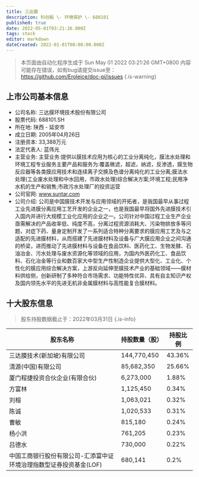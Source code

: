 ```yaml
---
title: 三达膜
description: 科创板 \- 环境保护 \- 688101
published: true
date: 2022-05-01T03:21:26.000Z
tags: stock
editor: markdown
dateCreated: 2022-01-01T00:00:00.000Z
---
```


> 本页面由自动化程序生成于 Sun May 01 2022 03:21:26 GMT+0800
> 内容可能存在错误，如有bug请提交issue至：https://github.com/Eroleice/doc-pi/issues
{.is-warning}

## 上市公司基本信息
- 公司名称: 三达膜环境技术股份有限公司
- 股票代码: 688101.SH
- 所在地: 陕西 - 延安市
- 成立日期: 2005年04月26日
- 注册资本: 33,388万元
- 法定代表人: 蓝伟光
- 主营业务: 主营业务:提供以膜技术应用为核心的工业分离纯化，膜法水处理和环境工程专业服务主要产品和服务为:覆盖微滤，超滤，纳滤，反渗透，膜生物反应器等各类膜应用技术和连续离子交换及色谱分离纯化的工业分离;膜法水处理(工业废水处理和中水回用，市政水处理)综合解决方案;环境工程;民用净水机的生产和销售;市政污水处理厂的投资运营
- 公司官网: www.suntar.com
- 公司介绍: 公司是中国膜技术开发与应用领域的开拓者，是我国最早从事过程工业先进膜分离应用工艺开发的企业之一，也是我国最早将国外先进膜技术引入国内并进行大规模工业化应用的企业之一。公司针对中国过程工业生产企业亟需解决的产品收率低、纯度不高，分离过程资源消耗大、污染物排放多等问题，对症下药、量身定制开发了一系列适合特种分离要求的膜应用工艺及与之适配的先进膜材料，从而搭建了先进膜材料及设备与广大膜应用企业之间沟通的桥梁，进而推动了先进膜材料与设备在食品饮料、医药化工、生物发酵、石油冶金、污水处理与废水资源化等领域的应用，为国内外医药化工、食品饮料、石化冶金等行业和数百家大中型生产性制造企业提供大型化、工业化、个性化的膜应用综合解决方案，上游反向延伸至膜技术产业的基础领域——膜材料供给侧，创新研制了多种符合市场需求、功能特性优异、具有自主知识产权及国内领先水平的先进无机非金属膜材料与高性能复合膜材料。


## 十大股东信息
> 股东持股数据截止于：2022年03月31日
{.is-info}

| 股东名称 | 持股数量（股） | 持股比例 |
| --- | --- | --- |
| 三达膜技术(新加坡)有限公司 | 144,770,450 | 43.36% |
| 清源(中国)有限公司 | 85,682,350 | 25.66% |
| 厦门程捷投资合伙企业(有限合伙) | 6,273,000 | 1.88% |
| 方富林 | 1,125,450 | 0.34% |
| 刘榕 | 1,063,021 | 0.32% |
| 陈诚 | 1,020,533 | 0.31% |
| 曹敏 | 815,180 | 0.24% |
| 杨小洪 | 761,205 | 0.23% |
| 吕德水 | 730,000 | 0.22% |
| 中国工商银行股份有限公司-汇添富中证环境治理指数型证券投资基金(LOF) | 680,141 | 0.2% |




